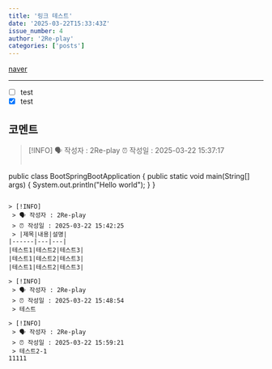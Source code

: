 ```yaml
---
title: '링크 테스트'
date: '2025-03-22T15:33:43Z'
issue_number: 4
author: '2Re-play'
categories: ['posts']
---
```


[naver](https://www.naver.com)

---

- [ ] test
- [x] test

## 코멘트

> [!INFO] 
 > 🗣 작성자 : 2Re-play
 > ⏰ 작성일 : 2025-03-22 15:37:17
 > ```java
public class BootSpringBootApplication {
  public static void main(String[] args) {
    System.out.println("Hello world");
  }
}
```

> [!INFO] 
 > 🗣 작성자 : 2Re-play
 > ⏰ 작성일 : 2025-03-22 15:42:25
 > |제목|내용|설명|
|------|---|---|
|테스트1|테스트2|테스트3|
|테스트1|테스트2|테스트3|
|테스트1|테스트2|테스트3|

> [!INFO] 
 > 🗣 작성자 : 2Re-play
 > ⏰ 작성일 : 2025-03-22 15:48:54
 > 테스트

> [!INFO] 
 > 🗣 작성자 : 2Re-play
 > ⏰ 작성일 : 2025-03-22 15:59:21
 > 테스트2-1
11111

